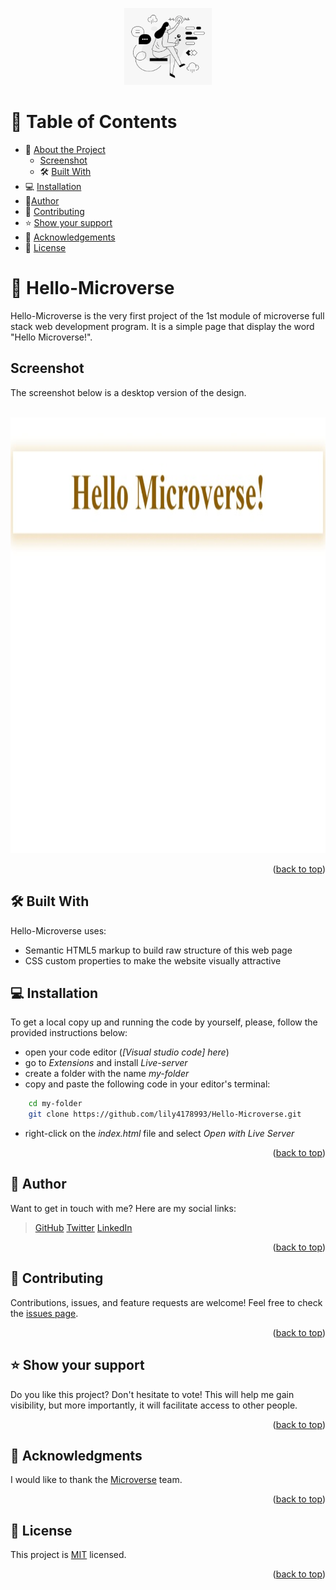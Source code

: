 <a name="readme-top"></a>

<div align="center">
  <img src="logo.png" alt="logo" width="140"  height="123" />
  <br/>
</div>


# 📗 Table of Contents

- 📖 [About the Project](#about_project)
  - [Screenshot](#screenshot)
  - 🛠 [Built With](#built_with)
- 💻 [Installation](#installation)
- 👥[Author](#author)
- 🤝 [Contributing](#contributing)
- ⭐️ [Show your support](#support)
- 🙏 [Acknowledgements](#acknowledgements)
- 📝 [License](#license)



# 📖 Hello-Microverse <a name="about_project"></a>

Hello-Microverse is the very first project of the 1st module of microverse full stack web development program.
It is a simple page that display the word "Hello Microverse!".


## Screenshot <a name="screenshot"></a>

The screenshot below is a desktop version of the design.
<div align="center">
<br/>
<img src="app_screenshot.jpeg" alt="app screenshot" width="1000"  height="697" />
</div>

<p align="right">(<a href="#readme-top">back to top</a>)</p>



## 🛠 Built With <a name="built_with"></a>

Hello-Microverse uses:

- Semantic HTML5 markup to build raw structure of this web page
- CSS custom properties to make the website visually attractive


## 💻 Installation <a name="installation"></a>

To get a local copy up and running the code by yourself, please, follow the provided instructions below:

- open your code editor (_[Visual studio code] here_)
- go to _Extensions_ and install _Live-server_
- create a folder with the name _my-folder_
- copy and paste the following code in your editor's terminal:
```sh
    cd my-folder
    git clone https://github.com/lily4178993/Hello-Microverse.git
```
- right-click on the _index.html_ file and select _Open with Live Server_

<p align="right">(<a href="#readme-top">back to top</a>)</p>



## 👥 Author <a name="author"></a>

Want to get in touch with me? Here are my social links:
> [GitHub](https://github.com/lily4178993/)
> [Twitter](https://twitter.com/nelly_telli)
> [LinkedIn](https://www.linkedin.com/in/nelly-t-330414266/)

<p align="right">(<a href="#readme-top">back to top</a>)</p>


## 🤝 Contributing <a name="contributing"></a>

Contributions, issues, and feature requests are welcome!
Feel free to check the [issues page](https://github.com/lily4178993/Hello-Microverse/issues).

<p align="right">(<a href="#readme-top">back to top</a>)</p>


## ⭐️ Show your support <a name="support"></a>

Do you like this project? 
Don't hesitate to vote! This will help me gain visibility, but more importantly, it will facilitate access to other people.

<p align="right">(<a href="#readme-top">back to top</a>)</p>


## 🙏 Acknowledgments <a name="acknowledgements"></a>

I would like to thank the [Microverse](https://github.com/microverseinc) team.

<p align="right">(<a href="#readme-top">back to top</a>)</p>


## 📝 License <a name="license"></a>

This project is [MIT](LICENSE) licensed.

<p align="right">(<a href="#readme-top">back to top</a>)</p>
